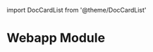 import DocCardList from '@theme/DocCardList'

# Webapp Module
<!--
TODO: Uncomment to enable the DocCardList for the subfolder
<DocCardList />
-->
